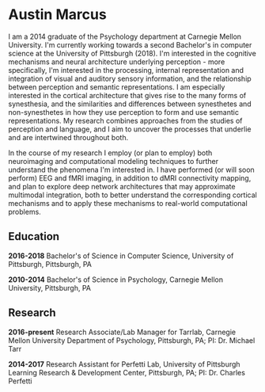 # Austin Marcus

I am a 2014 graduate of the Psychology department at Carnegie Mellon University. I'm currently working towards a second Bachelor's in computer science at the University of Pittsburgh (2018). I'm interested in the cognitive mechanisms and neural architecture underlying perception - more specifically, I'm interested in the processing, internal representation and integration of visual and auditory sensory information, and the relationship between perception and semantic representations. I am especially interested in the cortical architecture that gives rise to the many forms of synesthesia, and the similarities and differences between synesthetes and non-synesthetes in how they use perception to form and use semantic representations. My research combines approaches from the studies of perception and language, and I aim to uncover the processes that underlie and are intertwined throughout both.

In the course of my research I employ (or plan to employ) both neuroimaging and computational modeling techniques to further understand the phenomena I'm interested in. I have performed (or will soon perform) EEG and fMRI imaging, in addition to dMRI connectivity mapping, and plan to explore deep network architectures that may approximate multimodal integration, both to better understand the corresponding cortical mechanisms and to apply these mechanisms to real-world computational problems.

## Education

**2016-2018** Bachelor's of Science in Computer Science, University of Pittsburgh, Pittsburgh, PA

**2010-2014** Bachelor's of Science in Psychology, Carnegie Mellon University, Pittsburgh, PA

## Research

**2016-present** Research Associate/Lab Manager for Tarrlab, Carnegie Mellon University Department of Psychology, Pittsburgh, PA; PI: Dr. Michael Tarr

**2014-2017** Research Assistant for Perfetti Lab, University of Pittsburgh Learning Research & Development Center, Pittsburgh, PA; PI: Dr. Charles Perfetti

